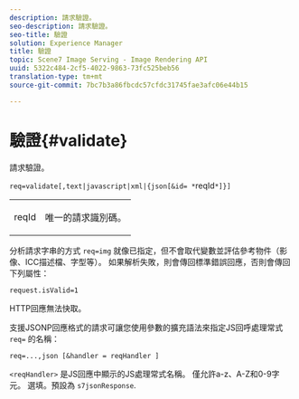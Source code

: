 ```yaml
---
description: 請求驗證。
seo-description: 請求驗證。
seo-title: 驗證
solution: Experience Manager
title: 驗證
topic: Scene7 Image Serving - Image Rendering API
uuid: 5322c484-2cf5-4022-9863-73fc525beb56
translation-type: tm+mt
source-git-commit: 7bc7b3a86fbcdc57cfdc31745fae3afc06e44b15

---
```



# 驗證{#validate}

請求驗證。

`req=validate[,text|javascript|xml|{json[&id= *`reqId`*]}]`

<table id="simpletable_F214CDA7580A46C0B5CF14CF13AA9B0A"> 
 <tr class="strow"> 
  <td class="stentry"> <p><span class="codeph"><span class="varname"> reqId</span></span> </p> </td> 
  <td class="stentry"> <p>唯一的請求識別碼。 </p></td> 
 </tr> 
</table>

分析請求字串的方式 `req=img` 就像已指定，但不會取代變數並評估參考物件（影像、ICC描述檔、字型等）。 如果解析失敗，則會傳回標準錯誤回應，否則會傳回下列屬性：

`request.isValid=1`

HTTP回應無法快取。

支援JSONP回應格式的請求可讓您使用參數的擴充語法來指定JS回呼處理常式 `req=` 的名稱：

`req=...,json [&handler = reqHandler ]`

`<reqHandler>` 是JS回應中顯示的JS處理常式名稱。 僅允許a-z、A-Z和0-9字元。 選填。預設為 `s7jsonResponse`.
